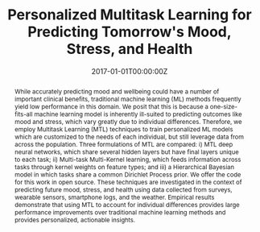 ---
title: "Personalized Multitask Learning for Predicting Tomorrow's Mood, Stress, and Health"
authors:
- admin
- S. Taylor
- E. Nosakhare
- A. Sano
- R. Picard
date: "2017-01-01T00:00:00Z"
doi: ""

author_notes:
- "Equal contribution"
- "Equal contribution"
- ""
- ""
- ""

# Schedule page publish date (NOT publication's date).
publishDate: "2017-01-01T00:00:00Z"

# Publication type.
# Legend: 0 = Uncategorized; 1 = Conference paper; 2 = Journal article;
# 3 = Preprint / Working Paper; 4 = Report; 5 = Book; 6 = Book section;
# 7 = Thesis; 8 = Patent
publication_types: ["2","1"]

# Publication name and optional abbreviated publication name.
publication: In *IEEE Transactions on Affective Computing (TAFFC)*; *NeurIPS Machine Learning for Healthcare (ML4HC) Workshop* **Best Paper**
publication_short: In *IEEE Transactions on Affective Computing (TAFFC)*; *NeurIPS Machine Learning for Healthcare (ML4HC) Workshop* **Best Paper**

abstract: "While accurately predicting mood and wellbeing could have a number of important clinical benefits, traditional machine learning (ML) methods frequently yield low performance in this domain. We posit that this is because a one-size-fits-all machine learning model is inherently ill-suited to predicting outcomes like mood and stress, which vary greatly due to individual differences. Therefore, we employ Multitask Learning (MTL) techniques to train personalized ML models which are customized to the needs of each individual, but still leverage data from across the population. Three formulations of MTL are compared: i) MTL deep neural networks, which share several hidden layers but have final layers unique to each task; ii) Multi-task Multi-Kernel learning, which feeds information across tasks through kernel weights on feature types; and iii) a Hierarchical Bayesian model in which tasks share a common Dirichlet Process prior. We offer the code for this work in open source. These techniques are investigated in the context of predicting future mood, stress, and health using data collected from surveys, wearable sensors, smartphone logs, and the weather. Empirical results demonstrate that using MTL to account for individual differences provides large performance improvements over traditional machine learning methods and provides personalized, actionable insights."

# Summary. An optional shortened abstract.
summary: "Traditional, one-size-fits-all machine learning models fail to account for individual differences in predicting wellbeing outcomes like stress, mood, and health. Instead, we personalize models to the individual using multi-task learning (MTL), employing hierarchical Bayes, kernel-based and deep neural network MTL models to improve prediction accuracy by 13-23%."

tags:
- Affective Computing
- Generalization
- Healthcare
- Wellbeing
- Multi-task Learning
- Machine Learning
- Deep Learning
- Hierarchical Bayes
- Kernel Methods
featured: true

links:
- name: ML4HC Best Paper
  url: https://pdfs.semanticscholar.org/b228/7a406985980515d5cc63e9b37fb17c5186f8.pdf
- name: TAFFC Journal Paper
  url: https://affect.media.mit.edu/pdfs/17.TaylorJaques-PredictingTomorrowsMoods.pdf
url_pdf: ''
url_code: https://github.com/mitmedialab/PersonalizedMultitaskLearning
url_dataset: ''
url_poster: ''
url_project: ''
url_slides: ''
url_source: ''
url_video: ''

# Featured image
# To use, add an image named `featured.jpg/png` to your page's folder. 
image:
  caption: ''
  focal_point: Center
  preview_only: false

# Associated Projects (optional).
#   Associate this publication with one or more of your projects.
#   Simply enter your project's folder or file name without extension.
#   E.g. `internal-project` references `content/project/internal-project/index.md`.
#   Otherwise, set `projects: []`.
projects: []

# Slides (optional).
#   Associate this publication with Markdown slides.
#   Simply enter your slide deck's filename without extension.
#   E.g. `slides: "example"` references `content/slides/example/index.md`.
#   Otherwise, set `slides: ""`.
slides: ""
---